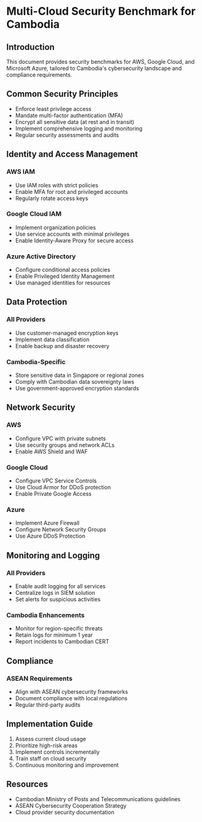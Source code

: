 # Multi-Cloud Security Benchmark for Cambodia

## Introduction
This document provides security benchmarks for AWS, Google Cloud, and Microsoft Azure, tailored to Cambodia's cybersecurity landscape and compliance requirements.

## Common Security Principles
- Enforce least privilege access
- Mandate multi-factor authentication (MFA)
- Encrypt all sensitive data (at rest and in transit)
- Implement comprehensive logging and monitoring
- Regular security assessments and audits

## Identity and Access Management

### AWS IAM
- Use IAM roles with strict policies
- Enable MFA for root and privileged accounts
- Regularly rotate access keys

### Google Cloud IAM
- Implement organization policies
- Use service accounts with minimal privileges
- Enable Identity-Aware Proxy for secure access

### Azure Active Directory
- Configure conditional access policies
- Enable Privileged Identity Management
- Use managed identities for resources

## Data Protection

### All Providers
- Use customer-managed encryption keys
- Implement data classification
- Enable backup and disaster recovery

### Cambodia-Specific
- Store sensitive data in Singapore or regional zones
- Comply with Cambodian data sovereignty laws
- Use government-approved encryption standards

## Network Security

### AWS
- Configure VPC with private subnets
- Use security groups and network ACLs
- Enable AWS Shield and WAF

### Google Cloud
- Configure VPC Service Controls
- Use Cloud Armor for DDoS protection
- Enable Private Google Access

### Azure
- Implement Azure Firewall
- Configure Network Security Groups
- Use Azure DDoS Protection

## Monitoring and Logging

### All Providers
- Enable audit logging for all services
- Centralize logs in SIEM solution
- Set alerts for suspicious activities

### Cambodia Enhancements
- Monitor for region-specific threats
- Retain logs for minimum 1 year
- Report incidents to Cambodian CERT

## Compliance

### ASEAN Requirements
- Align with ASEAN cybersecurity frameworks
- Document compliance with local regulations
- Regular third-party audits

## Implementation Guide
1. Assess current cloud usage
2. Prioritize high-risk areas
3. Implement controls incrementally
4. Train staff on cloud security
5. Continuous monitoring and improvement

## Resources
- Cambodian Ministry of Posts and Telecommunications guidelines
- ASEAN Cybersecurity Cooperation Strategy
- Cloud provider security documentation